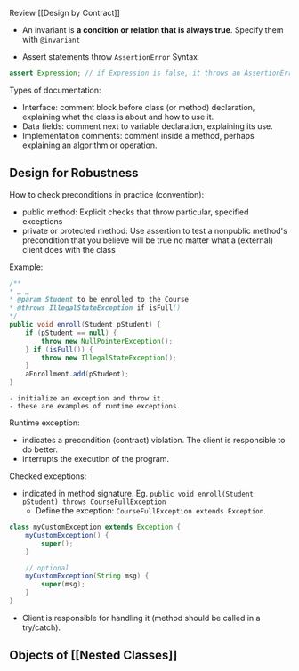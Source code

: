 Review [[Design by Contract]]
- An invariant is **a condition or relation that is always true**. Specify them with `@invariant`

- Assert statements throw `AssertionError`
Syntax
```java
assert Expression; // if Expression is false, it throws an AssertionError
```

Types of documentation:
- Interface: comment block before class (or method) declaration, explaining what the class is about and how to use it. 
- Data fields: comment next to variable declaration, explaining its use.
- Implementation comments: comment inside a method, perhaps explaining an algorithm or operation. 

## Design for Robustness
How to check preconditions in practice (convention): 
- public method: Explicit checks that throw particular, specified exceptions
- private or protected method: Use assertion to test a nonpublic method's precondition that you believe will be true no matter what a (external) client does with the class

Example: 
```java
/**
* … …
* @param Student to be enrolled to the Course
* @throws IllegalStateException if isFull()
*/
public void enroll(Student pStudent) {
	if (pStudent == null) {
		throw new NullPointerException(); 
	} if (isFull()) {
		throw new IllegalStateException(); 
	}
	aEnrollment.add(pStudent);
}

```
	- initialize an exception and throw it. 
	- these are examples of runtime exceptions.

Runtime exception:
- indicates a precondition (contract) violation. The client is responsible to do better. 
- interrupts the execution of the program. 

Checked exceptions:
- indicated in method signature. Eg. `public void enroll(Student pStudent) throws CourseFullException`
	- Define the exception: `CourseFullException extends Exception`. 
```java
class myCustomException extends Exception { 
	myCustomException() {
		super();
	}

	// optional
	myCustomException(String msg) {
		super(msg);
	}
}
```
- Client is responsible for handling it (method should be called in a try/catch). 

## Objects of [[Nested Classes]]
